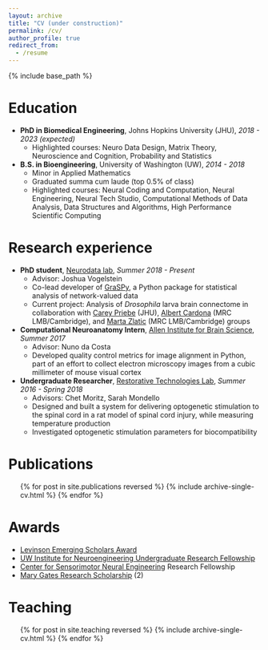 ```yaml
---
layout: archive
title: "CV (under construction)"
permalink: /cv/
author_profile: true
redirect_from:
  - /resume
---
```


{% include base_path %}

Education
======

- **PhD in Biomedical Engineering**, Johns Hopkins University (JHU), *2018 - 2023 (expected)*
  - Highlighted courses: Neuro Data Design, Matrix Theory, Neuroscience and Cognition,
    Probability and Statistics
- **B.S. in Bioengineering**, University of Washington (UW), *2014 - 2018*
  - Minor in Applied Mathematics
  - Graduated summa cum laude (top 0.5% of class)
  - Highlighted courses: Neural Coding and Computation, Neural Engineering,
    Neural Tech Studio, Computational Methods of Data Analysis, Data Structures and 
    Algorithms, High Performance Scientific Computing

Research experience
======

- **PhD student**, [Neurodata lab](https://neurodata.io), *Summer 2018 - Present*
  - Advisor: Joshua Vogelstein
  - Co-lead developer of [GraSPy](https://graspy.neurodata.io), a Python package for 
  statistical analysis of network-valued data
  - Current project: Analysis of *Drosophila* larva brain connectome in collaboration 
  with [Carey Priebe](https://www.ams.jhu.edu/~priebe/) (JHU), [Albert Cardona](https://www.pdn.cam.ac.uk/directory/albert-cardona) (MRC LMB/Cambridge), and [Marta Zlatic](https://www.zoo.cam.ac.uk/research/neurobiology-biomechanics-and-behaviour/zlatic_group) (MRC LMB/Cambridge) groups
- **Computational Neuroanatomy Intern**,
[Allen Institute for Brain Science](https://alleninstitute.org/what-we-do/brain-science/), 
*Summer 2017*
  - Advisor: Nuno da Costa
  - Developed quality control metrics for image alignment in Python, part of an effort to 
  collect electron microscopy images from a cubic millimeter of mouse visual cortex
- **Undergraduate Researcher**,
[Restorative Technologies Lab](http://depts.washington.edu/moritlab/),
*Summer 2016 - Spring 2018*
  - Advisors: Chet Moritz, Sarah Mondello
  - Designed and built a system for delivering optogenetic stimulation to the spinal 
  cord in a rat model of spinal cord injury, while measuring temperature production
  - Investigated optogenetic stimulation parameters for biocompatibility

Publications
======
  <ul>{% for post in site.publications reversed %}
    {% include archive-single-cv.html %}
  {% endfor %}</ul>
  
<!-- Talks
======
  <ul>{% for post in site.talks %}
    {% include archive-single-talk-cv.html %}
  {% endfor %}</ul> -->

<!-- Skills
======
* Skill 1
* Skill 2
  * Sub-skill 2.1
  * Sub-skill 2.2
  * Sub-skill 2.3
* Skill 3 -->

Awards
======
- [Levinson Emerging Scholars Award](https://www.washington.edu/undergradresearch/students/funding/levinson/scholars/2017-18-levinson-scholars/)
- [UW Institute for Neuroengineering Undergraduate Research Fellowship](http://uwin.washington.edu/students/undergraduate-students/current/)
- [Center for Sensorimotor Neural Engineering](http://www.csne-erc.org/) Research Fellowship
- [Mary Gates Research Scholarship](http://expd.uw.edu/mge/apply/research/) (2)

Teaching
======
  <ul>{% for post in site.teaching reversed %}
    {% include archive-single-cv.html %}
  {% endfor %}</ul>
  
<!-- Service and leadership
======
* Currently signed in to 43 different slack teams -->
